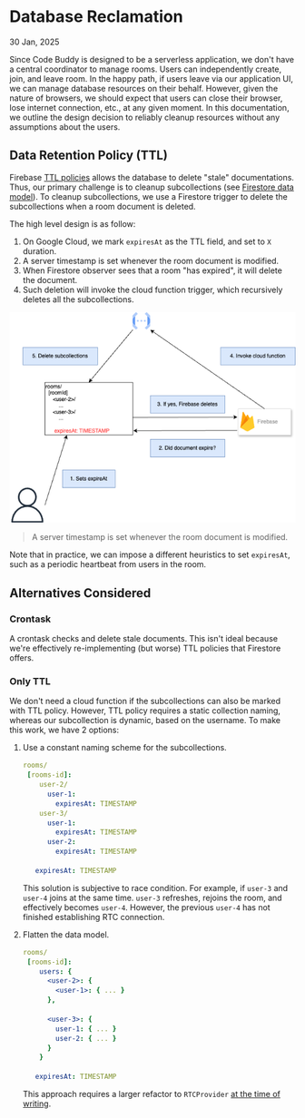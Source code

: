 # Database Reclamation

30 Jan, 2025

Since Code Buddy is designed to be a serverless application, we don't have a central coordinator to manage rooms. Users
can independently create, join, and leave room. In the happy path, if users leave via our application UI, we can manage
database resources on their behalf. However, given the nature of browsers, we should expect that users can close their
browser, lose internet connection, etc., at any given moment. In this documentation, we outline the design decision to
reliably cleanup resources without any assumptions about the users.

## Data Retention Policy (TTL)

Firebase [TTL policies](https://firebase.google.com/docs/firestore/ttl) allows the database to delete "stale"
documentations. Thus, our primary challenge is to cleanup subcollections (see [Firestore data model](https://firebase.google.com/docs/firestore/data-model)).
To cleanup subcollections, we use a Firestore trigger to delete the subcollections when a room document is deleted.

The high level design is as follow:

1. On Google Cloud, we mark `expiresAt` as the TTL field, and set to `X` duration.
2. A server timestamp is set whenever the room document is modified.
3. When Firestore observer sees that a room "has expired", it will delete the document.
4. Such deletion will invoke the cloud function trigger, which recursively deletes all the subcollections.

![TTL architecture](../images/001-ttl.png)

> A server timestamp is set whenever the room document is modified.

Note that in practice, we can impose a different heuristics to set `expiresAt`, such as a periodic heartbeat from
users in the room.

## Alternatives Considered

### Crontask

A crontask checks and delete stale documents. This isn't ideal because we're effectively re-implementing (but worse) TTL
policies that Firestore offers.

### Only TTL

We don't need a cloud function if the subcollections can also be marked with TTL policy. However, TTL policy requires
a static collection naming, whereas our subcollection is dynamic, based on the username. To make this work, we
have 2 options:

1. Use a constant naming scheme for the subcollections.

   ```yaml
   rooms/
    [rooms-id]:
       user-2/
         user-1:
           expiresAt: TIMESTAMP
       user-3/
         user-1:
           expiresAt: TIMESTAMP
         user-2:
           expiresAt: TIMESTAMP

      expiresAt: TIMESTAMP
   ```

   This solution is subjective to race condition. For example, if `user-3` and `user-4` joins at the same time. `user-3`
   refreshes, rejoins the room, and effectively becomes `user-4`. However, the previous `user-4` has not finished
   establishing RTC connection.

2. Flatten the data model.

   ```yaml
   rooms/
    [rooms-id]:
       users: {
         <user-2>: {
           <user-1>: { ... }
         },

         <user-3>: {
           user-1: { ... }
           user-2: { ... }
         }
       }

      expiresAt: TIMESTAMP
   ```

   This approach requires a larger refactor to `RTCProvider` [at the time of writing](https://github.com/nickbar01234/codebuddy/blob/c522521fbcb536de81b2ed03ae95d7aeda32f1ff/extension/src/context/RTCProvider.tsx).
